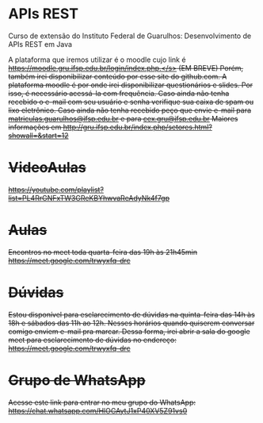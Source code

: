 # APIs REST

Curso de extensão do Instituto Federal de Guarulhos: Desenvolvimento de APIs REST em Java

A plataforma que iremos utilizar é o moodle cujo link é <s>https://moodle.gru.ifsp.edu.br/login/index.php.</s> (EM BREVE) Porém, também irei disponibilizar conteúdo por esse site do github.com. A plataforma moodle é por onde irei disponibilizar questionários e slides. Por isso, é necessário acessá-la com frequência. Caso ainda não tenha recebido o e-mail com seu usuário e senha verifique sua caixa de spam ou lixo eletrônico. Caso ainda não tenha recebido peço que envie e-mail para matriculas.guarulhos@ifsp.edu.br e para cex.gru@ifsp.edu.br Maiores informações em http://gru.ifsp.edu.br/index.php/setores.html?showall=&start=12


# VideoAulas

https://youtube.com/playlist?list=PL4RrGNFxTW3GReKBYhwvaReAdyNk4f7gp

# Aulas

Encontros no meet toda quarta-feira das 19h às 21h45min
https://meet.google.com/trwyxfq-drc

# Dúvidas

Estou disponível para esclarecimento de dúvidas na quinta-feira das 14h às 18h e sábados das 11h ao 12h.
Nesses horários quando quiserem conversar comigo enviem e-mail pra marcar. Dessa forma, irei abrir a sala do google meet para esclarecimento de dúvidas no endereço:
https://meet.google.com/trwyxfq-drc

# Grupo de WhatsApp

Acesse este link para entrar no meu grupo do WhatsApp: https://chat.whatsapp.com/HlOGAytJ1xP40XV5Z91vs0


